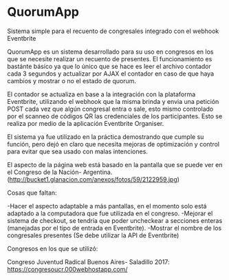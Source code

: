 # QuorumApp


Sistema simple para el recuento de congresales integrado con el webhook Eventbrite


QuorumApp es un sistema desarrollado para su uso en congresos en los que se necesite realizar un recuento de presentes.
El funcionamiento es bastánte básico ya que lo único que se hace es leer el archivo contador cada 3 segundos y actualizar por AJAX
el contador en caso de que haya cambios y mostrar o no el estado de quorum.

El contador se actualiza en base a la integración con la plataforma Eventbrite, utilizando el webhook que la misma brinda y envia una 
petición POST cada vez que algún congresal entra o sale, esto mismo controlado por el scanneo de códigos QR las credenciales de los 
participantes. Esto se realiza por medio de la aplicación Eventbrite Organiser.

El sistema ya fue utilizado en la práctica demostrando que cumple su función, pero dejó en claro que necesita mejoras de optimización
y control para evitar que sea usado con malas intenciones.

El aspecto de la página web está basado en la pantalla que se puede ver en el Congreso de la Nación- Argentina.
(http://bucket1.glanacion.com/anexos/fotos/59/2122959.jpg)


Cosas que faltan:

-Hacer el aspecto adaptable a más pantallas, en el momento solo está adaptado a la computadora que fue utilizada en el congreso.
-Mejorar el sistema de checkout, se tendría que poder uncheckear a secciones enteras (manejadas por el tipo de entrada en Eventbrite).
-Mostrar el nombre de los congresales presentes (Se debe utilizar la API de Eventbrite)



Congresos en los que se utilizó:

Congreso Juventud Radical Buenos Aires- Saladillo 2017: https://congresoucr.000webhostapp.com/
